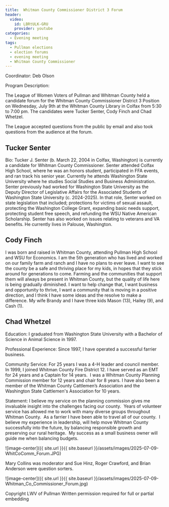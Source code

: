```yaml
---
title:  Whitman County Commissioner District 3 Forum
header:
  video:
    id: LBRtULK-GRU
    provider: youtube
categories:
  - Evening meeting
tags:
  - Pullman elections
  - election forums
  - evening meeting
  - Whitman County Commissioner
---
```


Coordinator: Deb Olson 

Program Description:

The League of Women Voters of Pullman and Whitman County held a candidate forum for the Whitman County Commissioner District 3 Position on Wednesday, July 9th at the Whitman County Library in Colfax from 5:30 to 7:00 pm. The candidates were Tucker Senter, Cody Finch and Chad Whetzel.

The League accepted questions from the public by email and also took questions from the audience at the forum. 


## Tucker Senter

Bio: Tucker J. Senter (b. March 22, 2004 in Colfax, Washington) is currently a candidate for Whitman County Commissioner. Senter attended Colfax High School, where he was an honors student, participated in FFA events, and ran track his senior year. Currently he attends Washington State University where he studies Social Studies and Business Administration. Senter previously had worked for Washington State University as the Deputy Director of Legislative Affairs for the Associated Students of Washington State University (c. 2024-2025). In that role, Senter worked on state legislation that included; protections for victims of sexual assault, protecting the Washington College Grant, expanding basic needs support, protecting student free speech, and refunding the WSU Native American Scholarship. Senter has also worked on issues relating to veterans and VA benefits. He currently lives in Palouse, Washington.

## Cody Finch

I was born and raised in Whitman County, attending Pullman High School and WSU for Economics. I am the 5th generation who has lived and worked on our family farm and ranch and I have no plans to ever leave. I want to see the county be a safe and thriving place for my kids, in hopes that they stick around for generations to come. Farming and the communities that support them will always be present in Whitman County, but the quality of life here is being gradually diminished. I want to help change that, I want business and opportunity to thrive, I want a community that is moving in a positive direction, and I think I have some ideas and the resolve to make a difference. My wife Brandy and I have three kids Mason (13), Hailey (9), and Cash (1).

## Chad Whetzel

Education:  I graduated from Washington State University with a Bachelor of Science in Animal Science in 1997.  

Professional Experience:  Since 1997, I have operated a successful farrier business.  

Community Service:  For 25 years I was a 4-H leader and council member.  In 1999, I joined Whitman County Fire District 12. I have served as an EMT for 24 years and a Captain for 14 years.  I was a Whitman County Planning Commission member for 12 years and chair for 8 years. I have also been a member of the Whitman County Cattlemen’s Association and the Washington State Cattlemen's Association for 10 years.

Statement:  I believe my service on the planning commission gives me invaluable insight into the challenges facing our county.  Years of volunteer service has allowed me to work with many diverse groups throughout Whitman County.  As a farrier I have been able to travel all of our county.  I believe my experience in leadership, will help move Whitman County successfully into the future, by balancing responsible growth and preserving our rural heritage.  My success as a small business owner will guide me when balancing budgets. 

![image-center]({{ site.url }}{{ site.baseurl }}/assets/images/2025-07-09-WhitCoComm_Forum.JPG)

Mary Collins was moderator and Sue Hinz, Roger Crawford, and Brian Anderson were question sorters.

![image-center]({{ site.url }}{{ site.baseurl }}/assets/images/2025-07-09-Whitman_Co_Commissioner_Forum.jpg)

Copyright LWV of Pullman
Written permission required for full or partial embedding

<!---change the title to whatever you want the post to be titled
change the ID out to the end of the youtube link https://youtu.be/r61ARK4Qv9c -->
